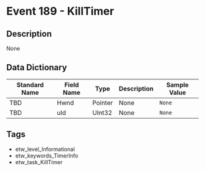 # Event 189 - KillTimer

## Description
None

## Data Dictionary
|Standard Name|Field Name|Type|Description|Sample Value|
|---|---|---|---|---|
|TBD|Hwnd|Pointer|None|`None`|
|TBD|uId|UInt32|None|`None`|

## Tags
* etw_level_Informational
* etw_keywords_TimerInfo
* etw_task_KillTimer